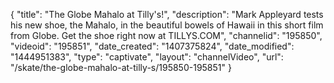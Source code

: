 {
    "title": "The Globe Mahalo at Tilly's!",
    "description": "Mark Appleyard tests his new shoe, the Mahalo, in the beautiful bowels of Hawaii in this short film from Globe. Get the shoe right now at TILLYS.COM",
    "channelid": "195850",
    "videoid": "195851",
    "date_created": "1407375824",
    "date_modified": "1444951383",
    "type": "captivate",
    "layout": "channelVideo",
    "url": "\/skate\/the-globe-mahalo-at-tilly-s\/195850-195851"
}